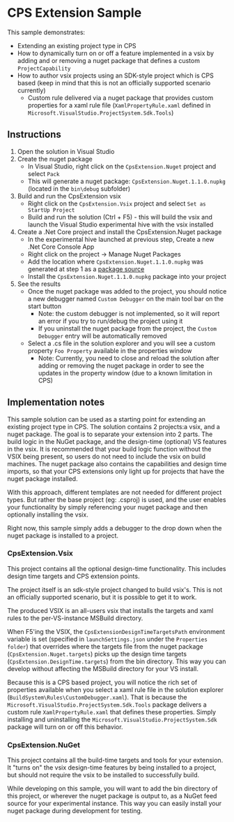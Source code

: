 # CPS Extension Sample
This sample demonstrates:
* Extending an existing project type in CPS
* How to dynamically turn on or off a feature implemented in a vsix by adding and or removing a nuget package that defines a custom `ProjectCapability`
* How to author vsix projects using an SDK-style project which is CPS based (keep in mind that this is not an officially supported scenario currently)
	* Custom rule delivered via a nuget package that provides custom properties for a xaml rule file (`XamlPropertyRule.xaml` defined in `Microsoft.VisualStudio.ProjectSystem.Sdk.Tools`)

## Instructions
1. Open the solution in Visual Studio
2. Create the nuget package
	* In Visual Studio, right click on the `CpsExtension.Nuget` project and select `Pack`
	* This will generate a nuget package: `CpsExtension.Nuget.1.1.0.nupkg` (located in the `bin\debug` subfolder)
2. Build and run the CpsExtension vsix
	* Right click on the `CpsExtension.Vsix` project and select `Set as StartUp Project`
	* Build and run the solution (Ctrl + F5) - this will build the vsix and launch the Visual Studio experimental hive with the vsix installed
3. Create a .Net Core project and install the CpsExtension.Nuget package
	* In the experimental hive launched at previous step, Create a new .Net Core Console App
	* Right click on the project -> Manage Nuget Packages
	* Add the location where `CpsExtension.Nuget.1.1.0.nupkg` was generated at step 1 as a [package source](https://learn.microsoft.com/nuget/tools/package-manager-ui#package-sources)
	* Install the `CpsExtension.Nuget.1.1.0.nupkg` package into your project
4. See the results
	* Once the nuget package was added to the project, you should notice a new debugger named `Custom Debugger` on the main tool bar on the start button
		* Note: the custom debugger is not implemented, so it will report an error if you try to run/debug the project using it
		* If you uninstall the nuget package from the project, the `Custom Debugger` entry will be automatically removed
	* Select a .cs file in the solution explorer and you will see a custom property `Foo Property` available in the properties window
		* Note: Currently, you need to close and reload the solution after adding or removing the nuget package in order to see the updates in the property window (due to a known limitation in CPS)

## Implementation notes
This sample solution can be used as a starting point for extending an existing project type in CPS.
The solution contains 2 projects:a vsix, and a nuget package. The goal is to separate your extension into 2 parts. The build logic in the NuGet package, and the design-time (optional) VS features in the vsix. It is recommended that your build logic function without the VSIX being present, so users do not need to include the vsix on build machines. The nuget package also contains the capabilities and design time imports, so that your CPS extensions only light up for projects that have the nuget package installed.

With this approach, different templates are not needed for different project types. But rather the base project (eg: .csproj) is used, and the user enables your functionality by simply referencing your nuget package and then optionally installing the vsix.

Right now, this sample simply adds a debugger to the drop down when the nuget package is installed to a project.

### CpsExtension.Vsix
This project contains all the optional design-time functionality. This includes design time targets and CPS extension points.

The project itself is an sdk-style project changed to build vsix's. This is not an officially supported scenario, but it is possible to get it to work.

The produced VSIX is an all-users vsix that installs the targets and xaml rules to the per-VS-instance MSBuild directory.

When F5'ing the VSIX, the `CpsExtensionDesignTimeTargetsPath` environment variable is set (specified in `launchSettings.json` under the `Properties folder`) that overrides where the targets file from the nuget package (`CpsExtension.Nuget.targets`) picks up the design time targets (`CpsExtension.DesignTime.targets`) from the bin directory. This way you can develop without affecting the MSBuild directory for your VS install.

Because this is a CPS based project, you will notice the rich set of properties available when you select a xaml rule file in the solution explorer (`BuildSystem\Rules\CustomDebugger.xaml`). That is because the `Microsoft.VisualStudio.ProjectSystem.Sdk.Tools` package delivers a custom rule `XamlPropertyRule.xaml` that defines these properties. Simply installing and uninstalling the `Microsoft.VisualStudio.ProjectSystem.Sdk` package will turn on or off this behavior.

### CpsExtension.NuGet
This project contains all the build-time targets and tools for your extension. It "turns on" the vsix design-time features by being installed to a project, but should not require the vsix to be installed to successfully build.

While developing on this sample, you will want to add the bin directory of this project, or wherever the nuget package is output to, as a NuGet feed source for your experimental instance. This way you can easily install your nuget package during development for testing.